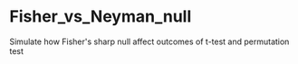 # Fisher_vs_Neyman_null
Simulate how Fisher's sharp null affect outcomes of t-test and permutation test

